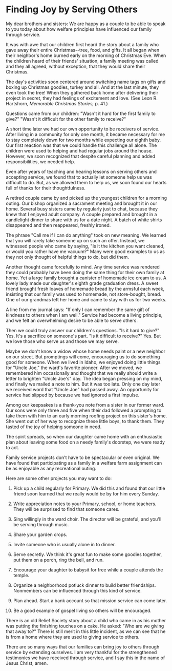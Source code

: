 # Finding Joy by Serving Others

My dear brothers and sisters: We are happy as a couple to be able to speak to
you today about how welfare principles have influenced our family through
service.

It was with awe that our children first heard the story about a family who
gave away their entire Christmas--tree, food, and gifts. It all began when
their neighbor's home burned early on the morning of Christmas Eve. When the
children heard of their friends' situation, a family meeting was called and
they all agreed, without exception, that they would share their Christmas.

The day's activities soon centered around switching name tags on gifts and
boxing up Christmas goodies, turkey and all. And at the last minute, they even
took the tree! When they gathered back home after delivering their project in
secret, they had feelings of excitement and love. (See Leon R. Hartshorn,
_Memorable Christmas Stories,_ p. 41.)

Questions came from our children: "Wasn't it hard for the first family to
give?" "Wasn't it difficult for the other family to receive?"

A short time later we had our own opportunity to be receivers of service.
After living in a community for only one month, it became necessary for me to
stay completely down for two months while expecting our eighth baby. Our first
reaction was that we could handle this challenge all alone. The children were
used to helping and had regular jobs around the house. However, we soon
recognized that despite careful planning and added responsibilities, we needed
help.

Even after years of teaching and hearing lessons on serving others and
accepting service, we found that to actually let someone help us was difficult
to do. But, as we allowed them to help us, we soon found our hearts full of
thanks for their thoughtfulness.

A retired couple came by and picked up the youngest children for a morning
outing. Our bishop organized a sacrament meeting and brought it in our home.
Several busy sisters came by regularly just to chat, because they knew that I
enjoyed adult company. A couple prepared and brought in a candlelight dinner
to share with us for a date night. A batch of white shirts disappeared and
then reappeared, freshly ironed.

The phrase "Call me if I can do anything" took on new meaning. We learned that
you will rarely take someone up on such an offer. Instead, we witnessed people
who came by saying, "Is it the kitchen you want cleaned, or would you rather
have me vacuum?" Many were good examples to us as they not only thought of
helpful things to do, but did them.

Another thought came forcefully to mind. Any time service was rendered they
could probably have been doing the same thing for their own family at home.
Yet a large family brought a canister of homemade ice cream to us. A lovely
lady made our daughter's eighth grade graduation dress. A sweet friend brought
fresh loaves of homemade bread by the armsful each week, insisting that our
family was used to homemade, not store-bought, bread. One of our grandmas left
her home and came to stay with us for two weeks.

A line from my journal says: "If only I can remember the same gift of kindness
to others when I am well." Service had become a living principle, and we felt
an overwhelming desire to be able to serve others.

Then we could truly answer our children's questions. "Is it hard to give?"
Yes. It's a sacrifice on someone's part. "Is it difficult to receive?" Yes.
But we love those who serve us and those we may serve.

Maybe we don't know a widow whose home needs paint or a new neighbor on our
street. But promptings will come, encouraging us to do something good for
someone. When we lived in Idaho, we enjoyed doing little things for "Uncle
Joe," the ward's favorite pioneer. After we moved, we remembered him
occasionally and thought that we really should write a letter to brighten
"Uncle Joe's" day. The idea began pressing on my mind, and finally we mailed a
note to him. But it was too late. Only one day later we received word that
"Uncle Joe" had passed away. An opportunity for service had slipped by because
we had ignored a first impulse.

Among our keepsakes is a thank-you note from a sister in our former ward. Our
sons were only three and five when their dad followed a prompting to take them
with him to an early morning roofing project on this sister's home. She went
out of her way to recognize these little boys, to thank them. They tasted of
the joy of helping someone in need.

The spirit spreads, so when our daughter came home with an enthusiastic plan
about leaving some food on a needy family's doorstep, we were ready to act.

Family service projects don't have to be spectacular or even original. We have
found that participating as a family in a welfare farm assignment can be as
enjoyable as any recreational outing.

Here are some other projects you may want to do:

  1. Pick up a child regularly for Primary. We did this and found that our little friend soon learned that we really would be by for him every Sunday.

  2. Write appreciation notes to your Primary, school, or home teachers. They will be surprised to find that someone cares.

  3. Sing willingly in the ward choir. The director will be grateful, and you'll be serving through music.

  4. Share your garden crops.

  5. Invite someone who is usually alone in to dinner.

  6. Serve secretly. We think it's great fun to make some goodies together, put them on a porch, ring the bell, and run.

  7. Encourage your daughter to babysit for free while a couple attends the temple.

  8. Organize a neighborhood potluck dinner to build better friendships. Nonmembers can be influenced through this kind of service.

  9. Plan ahead. Start a bank account so that mission service can come later.

  10. Be a good example of gospel living so others will be encouraged.

There is an old Relief Society story about a child who came in as his mother
was putting the finishing touches on a cake. He asked: "Who are we giving that
away to?" There is still merit in this little incident, as we can see that he
is from a home where they are used to giving service to others.

There are so many ways that our families can bring joy to others through
service by extending ourselves. I am very thankful for the strengthened
testimonies we have received through service, and I say this in the name of
Jesus Christ, amen.

